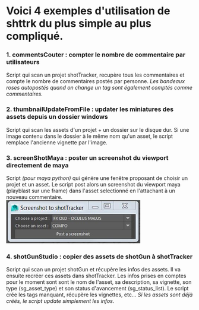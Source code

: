 # Voici 4 exemples d'utilisation de shttrk du plus simple au plus compliqué.

### 1. commentsCouter : compter le nombre de commentaire par utilisateurs
Script qui scan un projet shotTracker, recupère tous les commentaires et compte le nombre de commentaires postés par personne.
*Les bandeaux roses autopostés quand on change un tag sont également comptés comme commentaires.*

### 2. thumbnailUpdateFromFile : updater les miniatures des assets depuis un dossier windows
Script qui scan les assets d'un projet + un dossier sur le disque dur. Si une image contenu dans le dossier à le même nom qu'un asset, le script remplace l'ancienne vignette par l'image.

### 3. screenShotMaya : poster un screenshot du viewport directement de maya
Script *(pour maya python)* qui génère une fenêtre proposant de choisir un projet et un asset. Le script post alors un screenshot du viewport maya (playblast sur une frame) dans l'asset selectionné en l'attachant à un nouveau commentaire.
![Image of mayaScreenshot](https://github.com/qmasingarbe/shttrk/blob/master/examples/mayaScreenshotExample.JPG)

### 4. shotGunStudio : copier des assets de shotGun à shotTracker
Script qui scan un projet shotGun et récupère les infos des assets. Il va ensuite recréer ces assets dans shotTracker. Les infos prises en comptes pour le moment sont sont le nom de l'asset, sa description, sa vignette, son type (sg_asset_type) et son status d'avancement (sg_status_list). Le script crée les tags manquant, récupère les vignettes, etc... *Si les assets sont déjà créés, le script update simplement les infos.*
